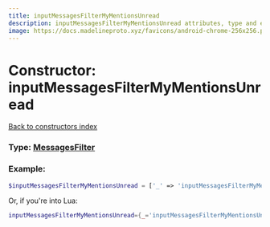 ```yaml
---
title: inputMessagesFilterMyMentionsUnread
description: inputMessagesFilterMyMentionsUnread attributes, type and example
image: https://docs.madelineproto.xyz/favicons/android-chrome-256x256.png
---
```

# Constructor: inputMessagesFilterMyMentionsUnread  
[Back to constructors index](index.md)






### Type: [MessagesFilter](../types/MessagesFilter.md)


### Example:

```php
$inputMessagesFilterMyMentionsUnread = ['_' => 'inputMessagesFilterMyMentionsUnread'];
```  


Or, if you're into Lua:

```lua
inputMessagesFilterMyMentionsUnread={_='inputMessagesFilterMyMentionsUnread'}

```


